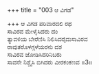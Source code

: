 +++
title = "003 ಆ ವಿಗಡ"

+++
ಆ ವಿಗಡ ಪರಿವಾರದಲಿ ರಥ  
ಸಾವಿರವ ಮೇಳೈಸಿದರು ದಂ  
ತ್ಯಾವಳಿಯ ಬೇರೆಣಿಸಿ ನಿಲಿಸಿದರೈದುಸಾವಿರವ  
ರಾವುತರೊಳಗ್ಗಳೆಯರನು ದಶ  
ಸಾವಿರವ ಜೋಡಿಸಿದರಿನಿಬರು  
ಸಾವನೇ ನಿಶ್ಚೈಸಿ ಬಿಗಿದರು ವೀರಕಂಕಣವ      ॥3॥